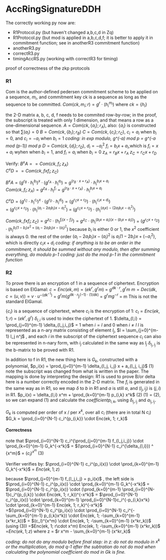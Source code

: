# AccRingSignatureDDH

The correctly working py now are:
- R1Protocol.py (but haven't changed a,b,c,d in Zq)
- R1Protocol.py (but mod is applied in a,b,c,d,f; it is better to apply it in commitment function; see in anotherR3 commitment function)
- anotherR3.py
- correctR3.py
- timingAccRS.py (working with correctR3 for timing)

proof of correctness of the zkp protocols

### R1
Com is the author-defined pedersen commitment scheme to be applied on a sequence, $m_i$, and commitment key ck is a sequence as long as the sequence to be committed.
$Com(ck, {m_i};r) = g^r \cdot (h_i^{m_i})$  where $ck = \{h_i\}$   

the 2-D matrix a, b, c, d, f needs to be commited row-by-row; in the proof, the subscript is treated with only 1 dimension, and that means a row as a one-dimensional sequence.
$A = Com(ck, \{a_i\};r_A)$, also: $\{a_i\}$ is constructed so that $\sum(a_i) = 0$ 
$B = Com(ck, \{b_i\};r_B)$
$C = Com(ck, \{c_i\};r_C)$, $c_i = a_i$ when $b_i = 0$, and  $c_i = -a_i$  when $b_i = 1$ 
*coding: in exp modulo, g^(-a) mod p = g^(-a mod (p-1)) mod p*
$D = Com(ck, \{d_i\};r_D)$, $d_i = -a_i^2$ 
$f_i =b_ix+a_i$,which is $f_i= x+a_i$ wyhen when $b_i = 1$, and  $f_i = a_i$  when $b_i = 0$ 
$z_A = r_B x + r_A$
$z_C = r_C x + r_D$

Verify: 
$B^xA == Com(ck,f_i;z_A)$   
$C^xD == Com(ck,fxf_i;z_C)$    

$B^xA = (g^{r_B} \cdot h_i^{b_i}) ^x \cdot (g^{r_A} \cdot h_i^{a_i}) = g^{({r_B} \cdot x + {r_A})} \cdot h_i^{b_ix+a_i}$  
$Com(ck,f_i;z_A) = g^{z_A} \cdot h_i^{f_i} = g^{(r_B \cdot x + r_A)} \cdot h_i^{b_ix+a_i}$ 

$C^xD = (g^{r_C} \cdot h_i^{c_i}) ^x \cdot (g^{r_D} \cdot h_i^{d_i}) = (g^{r_C x + r_D})  \cdot ( h_i^{{c_i} x + {d_i}} )$  
		= $(g^{r_C x + r_D})  \cdot ( h_i ^ {(a_i - 2 a_i b_i)x - a_i^2} )$  = $(g^{r_C x + r_D})  \cdot ( h_i ^ {(a_i x) - ( 2 a_i b_i x - a_i^2)} )$ 

$Com(ck,fxf_i;z_C) = g^{z_C} \cdot (h_i ^ {f_i (x - f_i )}) = g^{z_C} \cdot (h_i ^ {(b_i x + a_i) (x - (b_i x + a_i) )})$  = $(g^{r_C x + r_D})  \cdot ( h_i ^ {b_i(1-b_i)x^2 + (a_i - 2a_i b_i)x - (a_i)^2} )$ 
because $b_i$ is either 0 or 1, the $x^2$ coefficient is always 0. the rest of the order $(a_i - 2a_i b_i)x - (a_i)^2$ is $a_i(1-2b_i) x + (-a_i^2)$, which is directly $c_i x + d_i$ 
*coding: if anything is to be an order in the commitment, it should be summed without any modulo, then after summing everything, do modulo p-1*
*coding: just do the mod p-1 in the commitment function*

### R2
To prove there is an encryption of 1 in a sequence of ciphertext. Encryption is based on ElGamal: 
$c = Enc(ek, m) = (ek^r, g^r m)$ = ${g^{dk \cdot r}, g^r m}$
$m = Dec(dk, c = (u,v)) = v \cdot u ^{-(dk^{-1})}$  = $g^r m (g^{dk \cdot r}) ^{(-1)\cdot{(1/dk)}}$   = $g^r m g^{-r}$  = m
This is not the standard ElGamal.



$\{c_i\}$ is a sequence of ciphertext, where $c_l$ is the encryption of 1: $c_l = Enc(ek, 1;r)$ = $(ek^r, g^r)$
$\delta_{l,i}$ is used to index the ciphertext of 1. $\delta_{l,i} = \prod_{j=0}^{m-1} \delta_{l_j,i_j}$  = 1 when $i=l$ and 0 when $i \neq l$ 
$l$ is represented as a n-ary matrix consisting of element $l_j$, $l = \sum_{j=0}^{m-1} l_j n^j$ ,  and each $i$ in the subscript of the ciphertext sequence $c_i$ can also be represented in n-nary form, with $i_j$ calculated in the same way as $l_j$ 
$\delta_{l_j,i_j}$ is the b-matrix to be proved with R1.

In addition to f in R1, the new thing here is $G_k$, constructed with a polynomial, $p_i(x) = \prod_{j=0}^{m-1} \delta_{l_j, i_j} x + a_{l_j, i_j}$  (1)
note the subscript was changed from what is written in the paper. The mapping is done by interpreting the design: R1 is used to prove B/or delta here is a number correctly encoded in the 2-D matrix. The $f_i$ is generated in the same way as in R1, so we map $\delta$ to $b$ in R1 and $a$ is still $a$, and $(l_j, i_j)$ is $(j,i)$ in R1. 
$p_i(x) = \delta_{l,i} x^m + \prod_{k=0}^{m-1} p_{i,k} x^k$ (2)
(1) = (2), so we can expand (1) and calculate the $coefficient p_{i,k}$, using $\delta_{l_j, i_j}$ and $a_{l_j, i_j}$.

$G_k$ is computed per order of x / per $x^k$, over all $c_i$ (there are in total N $c_i$)
$G_k = \prod_{i=0}^{N-1} c_i^{p_{i,k}} \cdot Enc(ek, 1; r_k)$  

#### Correctness
note that
$\prod_{i=0}^{N-1} c_i^{\prod_{j=0}^{m-1} f_{l_j,i_j}} \cdot \prod_{k=0}^{m-1} G_k^{-x^k}$ = $(\prod_{i=0}^{N-1} c_i^{\delta_{l,i}}) ^ {x^m}$ = $(c_l)^{x^m}$   (3)

Verifier verifies by:
$\prod_{i=0}^{N-1} c_i^{p_i(x)} \cdot \prod_{k=0}^{m-1} G_k^{-x^k}$ = $Enc(ek, 1;z)$ 

because $\prod_{j=0}^{m-1} f_{l_j,i_j} = p_i(x)$ , the left side is 
$\prod_{i=0}^{N-1} c_i^{p_i(x)} \cdot \prod_{k=0}^{m-1} G_k^{-x^k}$ = $\prod_{i=0}^{N-1} c_i^{p_i(x)} \cdot (\prod_{k=0}^{m-1} \prod_{i=0}^{N-1}c_i^{p_{i,k}} \cdot Enc(ek, 1; r_k))^{-x^k}$ 
= $\prod_{i=0}^{N-1} c_i^{p_i(x)}  \cdot \prod_{k=0}^{m-1} \prod_{i=0}^{N-1}c_i^{-p_{i,k}x^k} \cdot \prod_{k=0}^{m-1} Enc(ek, 1; r_k)^{-x^k}$  
=$(\prod_{i=0}^{N-1} c_i^{p_i(x)} \cdot \prod_{i=0}^{N-1} c_i^{-\sum_{k=0}^{m-1}  p_{i,k}x^k}) \cdot Enc(ek, 1; -\sum_{k=0}^{m-1} (x^kr_k))$ 
= $(c_l)^{x^m} \cdot Enc(ek, 1; -\sum_{k=0}^{m-1} (x^kr_k))$  (using (3))
=$Enc(ek, 1; r\cdot x^m) Enc(ek, 1; -\sum_{k=0}^{m-1} (x^kr_k))$
=$Enc(ek, 1;z)$
where z = $r x^m - \sum_{k=0}^{m-1} (x^kr_k)$ 

*coding: do not do any modulo before final step:
in z: do not do modulo in $x^k$ or the multiplication, do mod q-1 after the subtration
do not do mod when calculating the polynomial coefficient
do mod in Gk is fine.*
